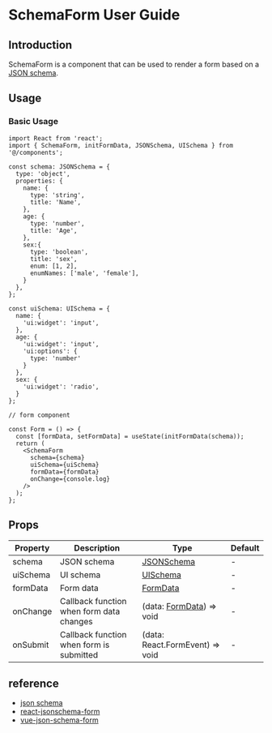 # SchemaForm User Guide

## Introduction

SchemaForm is a component that can be used to render a form based on a [JSON schema](https://json-schema.org/understanding-json-schema/index.html).

## Usage

### Basic Usage

```tsx
import React from 'react';
import { SchemaForm, initFormData, JSONSchema, UISchema } from '@/components';

const schema: JSONSchema = {
  type: 'object',
  properties: {
    name: {
      type: 'string',
      title: 'Name',
    },
    age: {
      type: 'number',
      title: 'Age',
    },
    sex:{
      type: 'boolean',
      title: 'sex',
      enum: [1, 2],
      enumNames: ['male', 'female'],
    }
  },
};

const uiSchema: UISchema = {
  name: {
    'ui:widget': 'input',
  },
  age: {
    'ui:widget': 'input',
    'ui:options': {
      type: 'number'
    }
  },
  sex: {
    'ui:widget': 'radio',
  }
};

// form component

const Form = () => {
  const [formData, setFormData] = useState(initFormData(schema));
  return (
    <SchemaForm
      schema={schema}
      uiSchema={uiSchema}
      formData={formData}
      onChange={console.log}
    />
  );
};
```

## Props

| Property | Description                              | Type                                      | Default |
| -------- | ---------------------------------------- | ----------------------------------------- | ------- |
| schema   | JSON schema                              | [JSONSchema](index.tsx#L9)                | -       |
| uiSchema | UI schema                                | [UISchema](index.tsx#L24)                 | -       |
| formData | Form data                                | [FormData](index.tsx#L66)                 | -       |
| onChange | Callback function when form data changes | (data: [FormData](index.tsx#L66)) => void | -       |
| onSubmit | Callback function when form is submitted | (data: React.FormEvent) => void           | -       |

## reference

- [json schema](https://json-schema.org/understanding-json-schema/index.html)
- [react-jsonschema-form](http://rjsf-team.github.io/react-jsonschema-form/)
- [vue-json-schema-form](https://github.com/lljj-x/vue-json-schema-form/)
